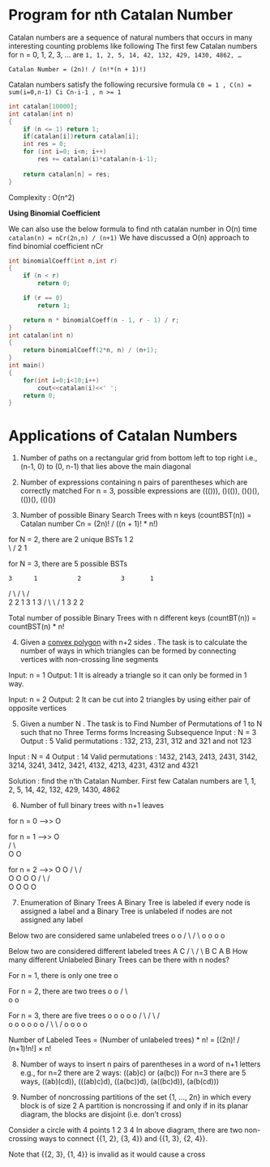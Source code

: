 # Program for nth Catalan Number

Catalan numbers are a sequence of natural numbers that occurs in many interesting counting problems like following
The first few Catalan numbers for n = 0, 1, 2, 3, … are `1, 1, 2, 5, 14, 42, 132, 429, 1430, 4862, …`

 `Catalan Number = (2n)! / (n!*(n + 1)!)`
 
 Catalan numbers satisfy the following recursive formula
`C0 = 1 , C(n) = sum(i=0,n-1) Ci Cn-i-1 , n >= 1`

```cpp
int catalan[10000];
int catalan(int n) 
{ 
    if (n <= 1) return 1; 
    if(catalan[i])return catalan[i];
    int res = 0; 
    for (int i=0; i<n; i++) 
        res += catalan(i)*catalan(n-i-1); 
  
    return catalan[n] = res; 
} 
```
Complexity : O(n^2)

**Using Binomial Coefficient**

We can also use the below formula to find nth catalan number in O(n) time
`catalan(n) = nCr(2n,n) / (n+1)`
We have discussed a O(n) approach to find binomial coefficient nCr

```cpp
int binomialCoeff(int n,int r)
{
    if (n < r)
        return 0;

    if (r == 0)
        return 1;

    return n * binomialCoeff(n - 1, r - 1) / r;
}
int catalan(int n)
{
    return binomialCoeff(2*n, n) / (n+1);
}
int main()
{
    for(int i=0;i<10;i++)
        cout<<catalan(i)<<' ';
	return 0;
}
```
# Applications of Catalan Numbers

1) Number of paths on a rectangular grid from bottom left to top right
i.e., (n-1, 0) to (0, n-1) that lies above the main diagonal

2) Number of expressions containing n pairs of parentheses which are correctly matched
For n = 3, possible expressions are ((())), ()(()), ()()(), (())(), (()())

3) Number of possible Binary Search Trees with n keys 
(countBST(n)) = Catalan number Cn = (2n)! / ((n + 1)! * n!)

for N = 2, there are 2 unique BSTs
     1               2  
      \            /
       2         1

for N = 3, there are 5 possible BSTs

    3      1           2           3       1
   /        \         /  \        /         \
  2          2       1    3       1          3
 /            \                    \        /
1              3                    2      2

Total number of possible Binary Trees with n different keys (countBT(n)) = countBST(n) * n!

4) Given a [convex polygon](https://github.com/Khaled-Mahmmoud/MyCompetitiveProgramming/blob/master/img/Math/convex-concave.jpg) with n+2 sides . The task is to calculate the number of ways 
in which triangles can be formed by connecting vertices with non-crossing line segments

Input: n = 1
Output: 1
It is already a triangle so it can only be formed in 1 way.

Input: n = 2
Output: 2
It can be cut into 2 triangles by using either pair of opposite vertices

5) Given a number N . The task is to Find Number of Permutations of 1 to N such that no Three Terms forms Increasing Subsequence
Input : N = 3
Output : 5
Valid permutations : 132, 213, 231, 312 and 321 and not 123

Input : N = 4
Output : 14
Valid permutations : 1432, 2143, 2413, 2431, 3142, 3214, 3241, 3412, 3421, 4132, 4213, 4231, 4312 and 4321

Solution : find the n’th Catalan Number. First few Catalan numbers are 1, 1, 2, 5, 14, 42, 132, 429, 1430, 4862

6) Number of full binary trees with n+1 leaves

for n = 0  -->>  O 

for n = 1  -->>   O      
                /   \   
               O     O

for n = 2  -->>   O              O
                /   \          /   \
               O     O        O     O
             /   \                /   \
            O     O              O     O
            
7) Enumeration of Binary Trees
A Binary Tree is labeled if every node is assigned a label and a Binary Tree is unlabeled if nodes are not assigned any label

Below two are considered same unlabeled trees
    o                 o
  /   \             /   \ 
 o     o           o     o 

Below two are considered different labeled trees
    A                C
  /   \             /  \ 
 B     C           A    B 
How many different Unlabeled Binary Trees can be there with n nodes?

For n  = 1, there is only one tree
   o

For n  = 2, there are two trees
   o      o
  /        \  
 o          o

For n  = 3, there are five trees
    o      o           o         o      o
   /        \         /  \      /         \
  o          o       o    o     o          o
 /            \                  \        /
o              o                  o      o

Number of Labeled Tees = (Number of unlabeled trees) * n!
                       = [(2n)! / (n+1)!n!]  × n!
                       
8) Number of ways to insert n pairs of parentheses in a word of n+1 letters
e.g., for n=2 there are 2 ways: ((ab)c) or (a(bc))
For n=3 there are 5 ways, ((ab)(cd)), (((ab)c)d), ((a(bc))d), (a((bc)d)), (a(b(cd)))

9) Number of noncrossing partitions of the set {1, …, 2n} in which every block is of size 2
A partition is noncrossing if and only if in its planar diagram, the blocks are disjoint (i.e. don’t cross)

Consider a circle with 4 points
    1
2        3
    4
In above diagram, there are two 
non-crossing ways to connect
{{1, 2}, {3, 4}} and {{1, 3}, {2, 4}}.

Note that {{2, 3}, {1, 4}} is invalid
as it would cause a cross

